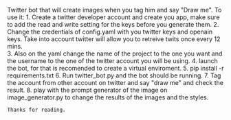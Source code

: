 Twitter bot that will create images when you tag him and say "Draw me".
To use it:
    1. Create a twitter developer account and create you app, make sure to add the read and write setting for the keys before you generate them.
    2. Change the credentials of config.yaml with you twitter keys and openain keys.
       Take into account twitter will allow you to retreive twits once every 12 mins.  
    3. Also on the yaml change the name of the project to the one you want and the username to the one of the twitter account you will be using. 
    4. launch the bot, for that is recomended to create a virtual enviroment.
    5. pip install -r requirements.txt
    6. Run twitter_bot.py and  the bot should be running. 
    7. Tag the account from other account on twitter and say "draw me" and check the result.
    8. play with the prompt generator of the image on image_generator.py to change the results of the images and the styles.

    Thanks for reading.